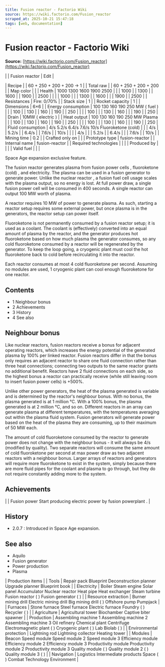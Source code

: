 ```yaml
---
title: Fusion reactor - Factorio Wiki
source: https://wiki.factorio.com/Fusion_reactor
scraped_at: 2025-10-21 15:47:18
tags: [web, documentation]
---
```


# Fusion reactor - Factorio Wiki

**Source:** [https://wiki.factorio.com/Fusion_reactor](https://wiki.factorio.com/Fusion_reactor)


|  | Fusion reactor | Edit |

| Recipe |
| 60 + 250 + 200 + 200 → 1 |
| Total raw |
| 60 + 250 + 200 + 200 |
| Map color |  |
| Health | 1000 1300 1600 1900 2500 |  |  | 1000 |  | 1300 |  | 1600 |  | 1900 |  | 2500 |
|  |  | 1000 |
|  | 1300 |  | 1600 |
|  | 1900 |  | 2500 |
| Resistances | Fire: 0/70% |
| Stack size | 1 |
| Rocket capacity | 1 |
| Dimensions | 6×6 |
| Energy consumption | 100 130 160 190 250 MW ( fuel ) |  |  | 100 |  | 130 |  | 160 |  | 190 |  | 250 |
|  |  | 100 |
|  | 130 |  | 160 |
|  | 190 |  | 250 |
| Drain | 10MW ( electric ) |
| Heat output | 100 130 160 190 250 MW Plasma |  |  | 100 |  | 130 |  | 160 |  | 190 |  | 250 |
|  |  | 100 |
|  | 130 |  | 160 |
|  | 190 |  | 250 |
| Fluid consumption | 4/s 5.2/s 6.4/s 7.6/s 10/s Fluoroketone (cold) |  |  | 4/s |  | 5.2/s |  | 6.4/s |  | 7.6/s |  | 10/s |
|  |  | 4/s |
|  | 5.2/s |  | 6.4/s |
|  | 7.6/s |  | 10/s |
| Mining time | 0.2 |
| Crafted only on |  |
| Prototype type | fusion-reactor |
| Internal name | fusion-reactor |
| Required technologies |
|  |
| Produced by |
|  |
| Valid fuel |
|  |

Space Age expansion exclusive feature.

The fusion reactor generates plasma from fusion power cells , fluoroketone (cold) , and electricity. The plasma can be used in a fusion generator to generate power. Unlike the nuclear reactor , a fusion fuel cell usage scales with the plasma output, so no energy is lost. At full power draw, a single fusion power cell will be consumed in 400 seconds. A single reactor can output 100 MW worth of plasma.

A reactor requires 10 MW of power to generate plasma. As such, starting a reactor setup requires some external power, but once plasma is in the generators, the reactor setup can power itself.

Fluoroketone is not permanently consumed by a fusion reactor setup; it is used as a coolant. The coolant is (effectively) converted into an equal amount of plasma by the reactor, and the generator produces hot fluoroketone based on how much plasma the generator consumes, so any cold fluoroketone consumed by a reactor will be regenerated by the generator. To keep the loop going, a cryogenic plant must cool the hot fluoroketone back to cold before recirculating it into the reactor.

Each reactor consumes at most 4 cold fluoroketone per second. Assuming no modules are used, 1 cryogenic plant can cool enough fluoroketone for one reactor.

## Contents

- 1 Neighbour bonus
- 2 Achievements
- 3 History
- 4 See also

## Neighbour bonus

Like nuclear reactors, fusion reactors receive a bonus for adjacent operating reactors, which increases the energy potential of the generated plasma by 100% per linked reactor. Fusion reactors differ in that the bonus only requires an adjacent reactor to share one fluid connection rather than three heat connections; connecting two outputs to the same reactor grants no additional benefit. Reactors have 2 fluid connections on each side, so the highest bonus a reactor can practically receive (while still leaving room to insert fusion power cells) is +500%.

Unlike other power generators, the heat of the plasma generated is variable and is determined by the reactor's neighbour bonus. With no bonus, the plasma generated is at 1 million °C. With a 100% bonus, the plasma generated is at 2 million °C, and so on. Different reactors in an array can generate plasma at different temperatures, with the temperatures averaging out within the plasma fluid system. Fusion generators will generate power based on the heat of the plasma they are consuming, up to their maximum of 50 MW each.

The amount of cold fluoroketone consumed by the reactor to generate power does not change with the neighbour bonus - it will always be 4/s (modified by quality). Two separate reactors will consume the same amount of cold fluoroketone per second at max power draw as two adjacent reactors with a neighbour bonus. Larger arrays of reactors and generators will require more fluoroketone to exist in the system, simply because there are more fluid pipes for the coolant and plasma to go through, but they do not require constantly adding more to the system.

## Achievements

|  | Fusion power Start producing electric power by fusion powerplant . |

## History

- 2.0.7 : Introduced in Space Age expansion.

## See also

- Aquilo
- Fusion generator
- Power production
- Plasma

| Production items |
| Tools | Repair pack Blueprint Deconstruction planner Upgrade planner Blueprint book |
| Electricity | Boiler Steam engine Solar panel Accumulator Nuclear reactor Heat pipe Heat exchanger Steam turbine Fusion reactor ( ) Fusion generator ( ) |
| Resource extraction | Burner mining drill Electric mining drill Big mining drill ( ) Offshore pump Pumpjack |
| Furnaces | Stone furnace Steel furnace Electric furnace Foundry ( ) Recycler ( ) |
| Agriculture | Agricultural tower Biochamber Captive biter spawner |
| Production | Assembling machine 1 Assembling machine 2 Assembling machine 3 Oil refinery Chemical plant Centrifuge Electromagnetic plant ( ) Cryogenic plant ( ) Lab Biolab ( ) |
| Environmental protection | Lightning rod Lightning collector Heating tower |
| Modules | Beacon Speed module Speed module 2 Speed module 3 Efficiency module Efficiency module 2 Efficiency module 3 Productivity module Productivity module 2 Productivity module 3 Quality module ( ) Quality module 2 ( ) Quality module 3 ( ) |
| Navigation | Logistics Intermediate products Space ( ) Combat Technology Environment |

